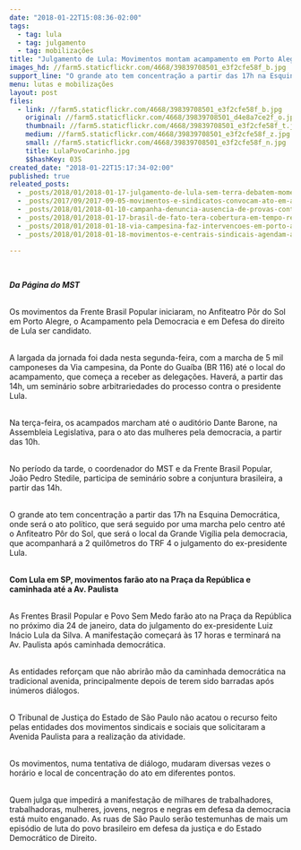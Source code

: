 ```yaml
---
date: "2018-01-22T15:08:36-02:00"
tags:
  - tag: lula
  - tag: julgamento
  - tag: mobilizações
title: "Julgamento de Lula: Movimentos montam acampamento em Porto Alegre e anunciam atos em São Paulo e nas principais cidades do país\n "
images_hd: //farm5.staticflickr.com/4668/39839708501_e3f2cfe58f_b.jpg
support_line: "O grande ato tem concentração a partir das 17h na Esquina Democrática, onde será o ato político, que será seguido por uma marcha pelo centro até o Anfiteatro Pôr do Sol, que será o local da Grande Vigília pela democracia"
menu: lutas e mobilizações
layout: post
files:
  - link: //farm5.staticflickr.com/4668/39839708501_e3f2cfe58f_b.jpg
    original: //farm5.staticflickr.com/4668/39839708501_d4e8a7ce2f_o.jpg
    thumbnail: //farm5.staticflickr.com/4668/39839708501_e3f2cfe58f_t.jpg
    medium: //farm5.staticflickr.com/4668/39839708501_e3f2cfe58f_z.jpg
    small: //farm5.staticflickr.com/4668/39839708501_e3f2cfe58f_n.jpg
    title: LulaPovoCarinho.jpg
    $$hashKey: 03S
created_date: "2018-01-22T15:17:34-02:00"
published: true
releated_posts:
  - _posts/2018/01/2018-01-17-julgamento-de-lula-sem-terra-debatem-momento-politico-e-preparam-mobilizacoes-em-porto-alegre.md
  - _posts/2017/09/2017-09-05-movimentos-e-sindicatos-convocam-ato-em-apoio-a-lula-em-curitiba.md
  - _posts/2018/01/2018-01-10-campanha-denuncia-ausencia-de-provas-contra-lula.md
  - _posts/2018/01/2018-01-17-brasil-de-fato-tera-cobertura-em-tempo-real-do-julgamento-do-lula.md
  - _posts/2018/01/2018-01-18-via-campesina-faz-intervencoes-em-porto-alegre-em-defesa-da-democracia-e-de-lula.md
  - _posts/2018/01/2018-01-18-movimentos-e-centrais-sindicais-agendam-atos-a-partir-de-segunda-em-defesa-de-lula.md

---
```

<p>&nbsp;</p>

<p><em><strong>Da P&aacute;gina do MST&nbsp;</strong></em></p>

<p><br />
Os movimentos da Frente Brasil Popular iniciaram, no Anfiteatro P&ocirc;r do Sol em Porto Alegre, o Acampamento pela Democracia e em Defesa do direito de Lula ser candidato.</p>

<p><br />
A largada da jornada foi dada nesta segunda-feira, com a marcha de 5 mil camponeses da Via campesina, da Ponte do Gua&iacute;ba (BR 116) at&eacute; o local do acampamento, que come&ccedil;a a receber as delega&ccedil;&otilde;es. Haver&aacute;, a partir das 14h, um semin&aacute;rio sobre arbitrariedades do processo contra o presidente Lula.</p>

<p><br />
Na ter&ccedil;a-feira, os acampados marcham at&eacute; o audit&oacute;rio Dante Barone, na Assembleia Legislativa, para o ato das mulheres pela democracia, a partir das 10h.</p>

<p><br />
No per&iacute;odo da tarde, o coordenador do MST e da Frente Brasil Popular, Jo&atilde;o Pedro Stedile, participa de semin&aacute;rio sobre a conjuntura brasileira, a partir das 14h.</p>

<p><br />
O grande ato tem concentra&ccedil;&atilde;o a partir das 17h na Esquina Democr&aacute;tica, onde ser&aacute; o ato pol&iacute;tico, que ser&aacute; seguido por uma marcha pelo centro at&eacute; o Anfiteatro P&ocirc;r do Sol, que ser&aacute; o local da Grande Vig&iacute;lia pela democracia, que acompanhar&aacute; a 2 quil&ocirc;metros do TRF 4 o julgamento do ex-presidente Lula.</p>

<p><br />
<strong>Com Lula em SP, movimentos far&atilde;o ato na Pra&ccedil;a da Rep&uacute;blica e caminhada at&eacute; a Av. Paulista</strong></p>

<p><br />
As Frentes Brasil Popular e Povo Sem Medo far&atilde;o ato na Pra&ccedil;a da Rep&uacute;blica no pr&oacute;ximo dia 24 de janeiro, data do julgamento do ex-presidente Luiz In&aacute;cio Lula da Silva. A manifesta&ccedil;&atilde;o come&ccedil;ar&aacute; &agrave;s 17 horas e terminar&aacute; na Av. Paulista ap&oacute;s caminhada democr&aacute;tica.</p>

<p><br />
As entidades refor&ccedil;am que n&atilde;o abrir&atilde;o m&atilde;o da caminhada democr&aacute;tica na tradicional avenida, principalmente depois de terem sido barradas ap&oacute;s in&uacute;meros di&aacute;logos.</p>

<p><br />
O Tribunal de Justi&ccedil;a do Estado de S&atilde;o Paulo n&atilde;o acatou o recurso feito pelas entidades dos movimentos sindicais e sociais que solicitaram a Avenida Paulista para a realiza&ccedil;&atilde;o da atividade.</p>

<p><br />
Os movimentos, numa tentativa de di&aacute;logo, mudaram diversas vezes o hor&aacute;rio e local de concentra&ccedil;&atilde;o do ato em diferentes pontos.</p>

<p><br />
Quem julga que impedir&aacute; a manifesta&ccedil;&atilde;o de milhares de trabalhadores, trabalhadoras, mulheres, jovens, negros e negras em defesa da democracia est&aacute; muito enganado. As ruas de S&atilde;o Paulo ser&atilde;o testemunhas de mais um epis&oacute;dio de luta do povo brasileiro em defesa da justi&ccedil;a e do Estado Democr&aacute;tico de Direito.</p>
